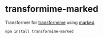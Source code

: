 # transformime-marked

Transformer for [transformime](https://github.com/nteract/transformime) using [marked](https://github.com/chjj/marked).

```
npm install transformime-marked
```
